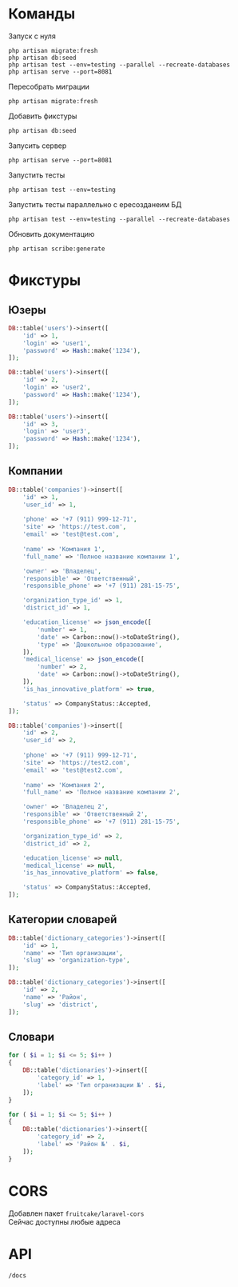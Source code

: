 # Команды

Запуск с нуля
```
php artisan migrate:fresh
php artisan db:seed
php artisan test --env=testing --parallel --recreate-databases
php artisan serve --port=8081
```

Пересобрать миграции
```
php artisan migrate:fresh
```
Добавить фикстуры
```
php artisan db:seed
```
Запусить сервер
```
php artisan serve --port=8081
```
Запустить тесты
```
php artisan test --env=testing
```
Запустить тесты параллельно с ересозданеим БД
```
php artisan test --env=testing --parallel --recreate-databases
```
Обновить документацию
```
php artisan scribe:generate
```

# Фикстуры

## Юзеры

``` php
DB::table('users')->insert([
    'id' => 1,
    'login' => 'user1',
    'password' => Hash::make('1234'),
]);
```
``` php
DB::table('users')->insert([
    'id' => 2,
    'login' => 'user2',
    'password' => Hash::make('1234'),
]);
```
``` php
DB::table('users')->insert([
    'id' => 3,
    'login' => 'user3',
    'password' => Hash::make('1234'),
]);
```
## Компании

``` php
DB::table('companies')->insert([
    'id' => 1,
    'user_id' => 1,
    
    'phone' => '+7 (911) 999-12-71',
    'site' => 'https://test.com',
    'email' => 'test@test.com',
    
    'name' => 'Компания 1',
    'full_name' => 'Полное название компании 1',

    'owner' => 'Владелец',
    'responsible' => 'Ответственный',
    'responsible_phone' => '+7 (911) 281-15-75',

    'organization_type_id' => 1,
    'district_id' => 1,

    'education_license' => json_encode([
        'number' => 1,
        'date' => Carbon::now()->toDateString(),
        'type' => 'Дошкольное образование',
    ]),
    'medical_license' => json_encode([
        'number' => 2,
        'date' => Carbon::now()->toDateString(),
    ]),
    'is_has_innovative_platform' => true,

    'status' => CompanyStatus::Accepted,
]);
```
``` php
DB::table('companies')->insert([
    'id' => 2,
    'user_id' => 2,
    
    'phone' => '+7 (911) 999-12-71',
    'site' => 'https://test2.com',
    'email' => 'test@test2.com',
    
    'name' => 'Компания 2',
    'full_name' => 'Полное название компании 2',

    'owner' => 'Владелец 2',
    'responsible' => 'Ответственный 2',
    'responsible_phone' => '+7 (911) 281-15-75',

    'organization_type_id' => 2,
    'district_id' => 2,

    'education_license' => null,
    'medical_license' => null,
    'is_has_innovative_platform' => false,

    'status' => CompanyStatus::Accepted,
]);
```

## Категории словарей

``` php
DB::table('dictionary_categories')->insert([
    'id' => 1,
    'name' => 'Тип организации',
    'slug' => 'organization-type',
]);
```
``` php
DB::table('dictionary_categories')->insert([
    'id' => 2,
    'name' => 'Район',
    'slug' => 'district',
]);
```

## Словари

``` php
for ( $i = 1; $i <= 5; $i++ )
{
    DB::table('dictionaries')->insert([
        'category_id' => 1,
        'label' => 'Тип огранизации №' . $i,
    ]);
}
```
``` php
for ( $i = 1; $i <= 5; $i++ )
{
    DB::table('dictionaries')->insert([
        'category_id' => 2,
        'label' => 'Район №' . $i,
    ]);
}
```

# CORS

Добавлен пакет ```fruitcake/laravel-cors```
<br>
Сейчас доступны любые адреса 

# API

```/docs```